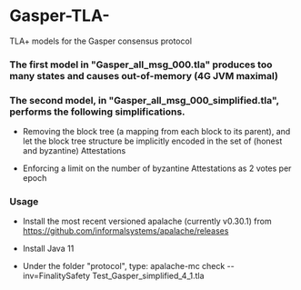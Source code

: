 # Gasper-TLA-
TLA+ models for the Gasper consensus protocol

### The first model in "Gasper_all_msg_000.tla" produces too many states and causes out-of-memory (4G JVM maximal)

### The second model, in "Gasper_all_msg_000_simplified.tla", performs the following simplifications.

- Removing the block tree (a mapping from each block to its parent), and let the block tree structure be implicitly encoded in the set of (honest and byzantine) Attestations

- Enforcing a limit on the number of byzantine Attestations as 2 votes per epoch

### Usage

- Install the most recent versioned apalache (currently v0.30.1) from https://github.com/informalsystems/apalache/releases

- Install Java 11

- Under the folder "protocol", type:
  apalache-mc check --inv=FinalitySafety Test_Gasper_simplified_4_1.tla
  
